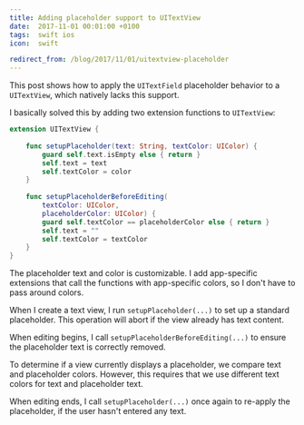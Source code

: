 ```yaml
---
title: Adding placeholder support to UITextView
date:  2017-11-01 00:01:00 +0100
tags:  swift ios
icon:  swift

redirect_from: /blog/2017/11/01/uitextview-placeholder
---
```


This post shows how to apply the `UITextField` placeholder behavior to a `UITextView`, which natively lacks this support.

I basically solved this by adding two extension functions to `UITextView`:

```swift
extension UITextView {
    
    func setupPlaceholder(text: String, textColor: UIColor) {
        guard self.text.isEmpty else { return }
        self.text = text
        self.textColor = color
    }
    
    func setupPlaceholderBeforeEditing(
        textColor: UIColor, 
        placeholderColor: UIColor) {
        guard self.textColor == placeholderColor else { return }
        self.text = ""
        self.textColor = textColor
    }
}
```

The placeholder text and color is customizable. I add app-specific extensions that call the functions with app-specific colors, so I don't have to pass around colors.

When I create a text view, I run `setupPlaceholder(...)` to set up a standard placeholder. This operation will abort if the view already has text content. 

When editing begins, I call `setupPlaceholderBeforeEditing(...)` to ensure the placeholder text is correctly removed.

To determine if a view currently displays a placeholder, we compare text and placeholder colors. However, this requires that we use different text colors for text and placeholder text.

When editing ends, I call `setupPlaceholder(...)` once again to re-apply the placeholder, if the user hasn't entered any text.